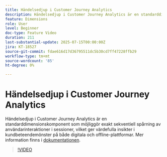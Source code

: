 ```yaml
---
title: Händelsedjup i Customer Journey Analytics
description: Händelsedjup i Customer Journey Analytics är en standarddimensionskomponent som möjliggör exakt sekventiell spårning av användarinteraktioner i sessioner, vilket ger värdefulla insikter i kundbeteendemönster på både digitala och offline-plattformar.
feature: Dimensions
role: User
level: Beginner
doc-type: Feature Video
duration: 211
last-substantial-update: 2025-07-15T00:00:00Z
jira: KT-18527
source-git-commit: fdae616d17d36795511dc5b30cd7ff47228ffb29
workflow-type: tm+mt
source-wordcount: '85'
ht-degree: 0%

---
```



# Händelsedjup i Customer Journey Analytics

Händelsedjup i Customer Journey Analytics är en standarddimensionskomponent som möjliggör exakt sekventiell spårning av användarinteraktioner i sessioner, vilket ger värdefulla insikter i kundbeteendemönster på både digitala och offline-plattformar. Mer information finns i [dokumentationen](https://experienceleague.adobe.com/en/docs/analytics-platform/using/cja-dataviews/component-reference#standard-dimensions).

>[!VIDEO](https://video.tv.adobe.com/v/3464851/?learn=on&enablevpops)
